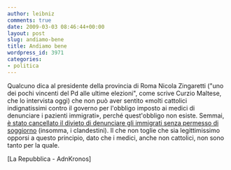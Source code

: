 ```yaml
---
author: leibniz
comments: true
date: 2009-03-03 08:46:44+00:00
layout: post
slug: andiamo-bene
title: Andiamo bene
wordpress_id: 3971
categories:
- politica
---
```


Qualcuno dica al presidente della provincia di Roma Nicola Zingaretti ("uno dei pochi vincenti del Pd alle ultime elezioni", come scrive Curzio Maltese, che lo intervista oggi) che non può aver sentito «molti cattolici indignatissimi contro il governo per l'obbligo imposto ai medici di denunciare i pazienti immigrati», perché quest'obbligo non esiste. Semmai, [è stato cancellato il divieto di denunciare gli immigrati senza permesso di soggiorno](http://www.adnkronos.com/IGN/Salute/?id=3.0.2997222543) (insomma, i clandestini). Il che non toglie che sia legittimissimo opporsi a questo principio, dato che i medici, anche non cattolici, non sono tanto per la quale.

[La Repubblica - AdnKronos]

